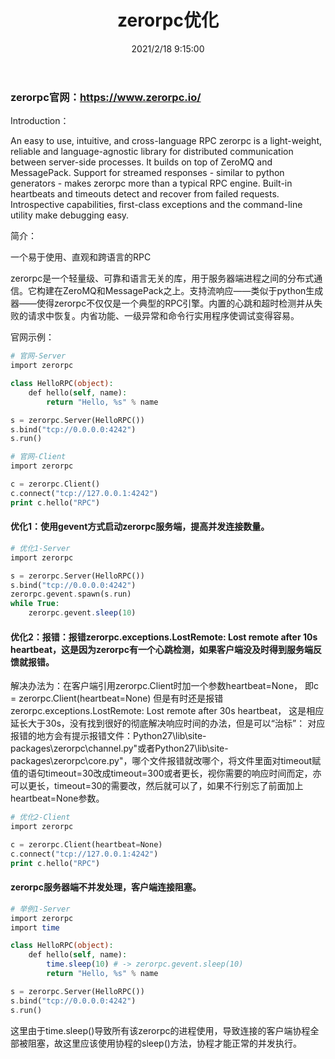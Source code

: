 ﻿---
title: zerorpc优化
tags: [tool]
categories: 工具
description: zerorpc并发测试及优化修改
date: 2021/2/18 9:15:00
---

### zerorpc官网：https://www.zerorpc.io/


Introduction：

An easy to use, intuitive, and cross-language RPC
zerorpc is a light-weight, reliable and language-agnostic library for distributed communication between server-side processes. It builds on top of ZeroMQ and MessagePack. Support for streamed responses - similar to python generators - makes zerorpc more than a typical RPC engine. Built-in heartbeats and timeouts detect and recover from failed requests. Introspective capabilities, first-class exceptions and the command-line utility make debugging easy.


简介：

一个易于使用、直观和跨语言的RPC

zerorpc是一个轻量级、可靠和语言无关的库，用于服务器端进程之间的分布式通信。它构建在ZeroMQ和MessagePack之上。支持流响应——类似于python生成器——使得zerorpc不仅仅是一个典型的RPC引擎。内置的心跳和超时检测并从失败的请求中恢复。内省功能、一级异常和命令行实用程序使调试变得容易。

官网示例：

```php
# 官网-Server
import zerorpc

class HelloRPC(object):
    def hello(self, name):
        return "Hello, %s" % name

s = zerorpc.Server(HelloRPC())
s.bind("tcp://0.0.0.0:4242")
s.run()
```

```php
# 官网-Client
import zerorpc

c = zerorpc.Client()
c.connect("tcp://127.0.0.1:4242")
print c.hello("RPC")
```

#### 优化1：使用gevent方式启动zerorpc服务端，提高并发连接数量。
```php
# 优化1-Server
import zerorpc

s = zerorpc.Server(HelloRPC())
s.bind("tcp://0.0.0.0:4242")
zerorpc.gevent.spawn(s.run)
while True:
    zerorpc.gevent.sleep(10)
```

#### 优化2：报错：报错zerorpc.exceptions.LostRemote: Lost remote after 10s heartbeat，这是因为zerorpc有一个心跳检测，如果客户端没及时得到服务端反馈就报错。

解决办法为：在客户端引用zerorpc.Client时加一个参数heartbeat=None， 即c = zerorpc.Client(heartbeat=None) 但是有时还是报错zerorpc.exceptions.LostRemote: Lost remote after 30s heartbeat， 这是相应延长大于30s，没有找到很好的彻底解决响应时间的办法，但是可以“治标”： 对应报错的地方会有提示报错文件：Python27\lib\site-packages\zerorpc\channel.py"或者Python27\lib\site-packages\zerorpc\core.py"，哪个文件报错就改哪个，将文件里面对timeout赋值的语句timeout=30改成timeout=300或者更长，视你需要的响应时间而定，亦可以更长，timeout=30的需要改，然后就可以了，如果不行别忘了前面加上heartbeat=None参数。

```php
# 优化2-Client
import zerorpc

c = zerorpc.Client(heartbeat=None)
c.connect("tcp://127.0.0.1:4242")
print c.hello("RPC")
```


#### zerorpc服务器端不并发处理，客户端连接阻塞。
```php
# 举例1-Server
import zerorpc
import time

class HelloRPC(object):
    def hello(self, name):
        time.sleep(10) # -> zerorpc.gevent.sleep(10)
        return "Hello, %s" % name

s = zerorpc.Server(HelloRPC())
s.bind("tcp://0.0.0.0:4242")
s.run()
```

这里由于time.sleep()导致所有该zerorpc的进程使用，导致连接的客户端协程全部被阻塞，故这里应该使用协程的sleep()方法，协程才能正常的并发执行。
